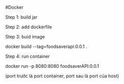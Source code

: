 #Docker

Step 1: build jar

Step 2: add dockerfile

Step 3: buid image

docker build --tag=foodsaverapi:0.0.1 .

Step 4: run container

docker run -p 8080:8080 foodsaverAPI:0.0.1

(port trước là port container, port sau là port của host)